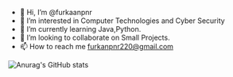 - 👋 Hi, I’m @furkaanpnr
- 👀 I’m interested in Computer Technologies and Cyber Security
- 🌱 I’m currently learning Java,Python.
- 💞️ I’m looking to collaborate on Small Projects.
- 📫 How to reach me furkanpnr220@gmail.com



![Anurag's GitHub stats](https://github-readme-stats.vercel.app/api?username=furkaanpnr&show_icons=true&theme=transparent)
<!---
furkaanpnr/furkaanpnr is a ✨ special ✨ repository because its `README.md` (this file) appears on your GitHub profile.
You can click the Preview link to take a look at your changes.
--->
